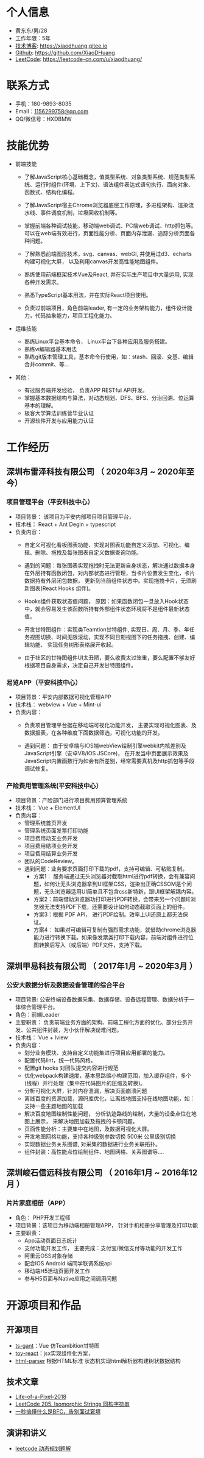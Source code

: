
# 个人信息
 - 黄东东/男/28
 - 工作年限：5年
 - [技术博客](https://xiaodhuang.gitee.io/):  https://xiaodhuang.gitee.io
 - [Github](https://github.com/XiaoDHuang): https://github.com/XiaoDHuang
- [LeetCode](https://leetcode-cn.com/u/xiaodhuang/): https://leetcode-cn.com/u/xiaodhuang/

# 联系方式
- 手机：180-9893-8035
- Email：1156299758@qq.com
- QQ/微信号：HXDBMW

# 技能优势
-  前端技能
   - 了解JavaScript核心基础概念，值类型系统、对象类型系统、规范类型系统、运行时组件(环境、上下文)、语法组件表达式语句执行、面向对象、函数式、结构化编程。
   
   - 了解JavaScript宿主Chrome浏览器底层工作原理，多进程架构、渲染流水线、事件调度机制，垃圾回收机制等。
   
   - 掌握前端各种调试技能，移动端web调试、PC端web调试、http抓包等。可以在web端有效进行，页面性能分析、页面内存泄漏、追踪分析页面各种问题。
   
   - 了解熟悉前端图形技术，svg、canvas、webGl, 并使用过d3、echarts 构建可视化大屏， 以及利用canvas开发高性能地图组件。
   
   - 熟练使用前端框架技术Vue及React, 并在实际生产项目中大量运用, 实现各种开发需求。
   
   - 熟悉TypeScript基本用法，并在实际React项目使用。
   
   - 负责过前端项目，角色前端leader, 有一定的业务架构能力，组件设计能力，代码抽象能力，项目工程化能力。
   
-  运维技能
   - 熟练Linux平台基本命令， Linux平台下各种应用及服务搭建。
   - 熟练vi编辑器基本用法
   - 熟练git版本管理工具，基本命令行使用，如：stash、回滚、变基、编辑合并commit、等...  
-  其他：
   -  有过服务端开发经验， 负责APP RESTful API开发。
   - 掌握基本数据结构与算法，对动态规划、DFS、BFS、分治回溯、位运算基本的理解。
   - 极客大学算法训练营毕业认证
   - 开源软件开发与应用能力认证  
    
# 工作经历

## 深圳布雷泽科技有限公司 （ 2020年3月 ~ 2020年至今）

### 项目管理平台（平安科技中心）
- 项目背景： 该项目为平安内部项目项目管理平台，
- 技术栈：  React + Ant Degin + typescript
- 负责内容：
    - 自定义可视化看板图表功能、实现对图表功能自定义添加、可视化、编辑、删除、拖拽及每张图表自定义数据查询功能。
    
    - 遇到的问题：每张图表实现拖拽时无法更新自身状态，解决通过数据本身在外层持有函数闭包，对内部状态进行管理，当卡片位置发生变化，卡片数据持有外层闭包数据， 更新到当前组件状态中。实现拖拽卡片，无须刷新图表(React Hooks 组件)。
    
    - Hooks组件获取状态值问题， 原因：如果函数闭包一旦放入Hook状态中，就会容易发生该函数所持有外部组件状态环境将不是组件最新状态值。
    
    - 开发甘特图组件：实现类Teamtion甘特组件,  实现日、周、月、季、年任务视图切换、时间无限滚动，实现不同日期视图下的任务拖拽、创建、编辑功能、 实现任务树形表格展开收起。
    
    - 由于社区的甘特图组件UI太丑陋，要么收费太过笨重，要么配置不够友好 根据项目自身需求，决定自己开发甘特图组件。
    
### 易览APP（平安科技中心）
- 项目背景：平安内部数据可视化管理APP
- 技术栈： webview + Vue + Mint-ui
- 负责内容：
    - 负责项目管理平台据在移动端可视化功能开发， 主要实现可视化图表、及数据报表，在各种维度下面数据筛选，可视化功能的开发。 
    
    - 遇到问题： 由于安卓端与IOS端webView绘制引擎webkit内核差别及JavaScript引擎（安卓V8/IOS JSCore)， 在开发当中页面展示效果及JavaScript内置函数行为如会有所差别，经常需要真机及http抓包等手段调试修复。

 ### 产险费用管理系统(平安科技中心）

- 项目背景：产险部门进行项目费用预算管理系统
- 技术栈： Vue + ElementUI
- 负责内容：
    - 管理系统首页开发
    - 管理系统页面发票打印功能
    -  项目费用动支业务开发
    -  项目费用结项业务开发
    -  项目费用结算业务开发
    -  团队的CodeReview。
    -  遇到问题：业务要求页面打印下载的pdf，支持可编辑、可粘贴复制。
        -  方案1： 服务端通过无头浏览器对截取html进行pdf转换，会有兼容问题，如何让无头浏览器拿到UI框架CSS，渲染出正确CSSOM是个问题，无头浏览器适用UI简单且不包含css新特新，跟UI框架解耦内容。
        -  方案2：前端借助浏览器功打印进行PDF转换，会带来另一个问题IE浏览器无法支持PDF下载，还需要设计如何动态截取页面上的组件。
        -  方案3：根据 PDF API， 进行PDF绘制。效率上UI还原上都无法保证。
        -  方案4： 如果对可编辑可复制有强烈需求功能，就借助chrome浏览器能力进行转换下载。如果像发票类打印下载内容，前端对组件进行位图转换后写入（或后端）PDF文件，支持下载。

## 深圳甲易科技有限公司 （ 2017年1月 ~ 2020年3月 ）

### 公安大数据分析及数据设备管理的综合平台 
- 项目背景: 公安终端设备数据采集、数据存储、设备远程管理、数据分析于一体综合管理平台。
- 角色：前端Leader
- 主要职责： 负责前端业务方面的架构、前端工程化方面的优化、部分业务开发、公共组件封装，为小伙伴解决疑难问题。
- 技术栈： Vue + Iview
- 负责内容：
    - 划分业务模块、支持自定义功能集进行项目应用部署的能力。
    - 配置代码lint，统一代码风格。
    - 配置git hooks 对团队提交内容进行规范
    - 优化webpack构建速度，基本思路缩小构建范围，加入缓存组件，多个(线程）并行处理（集中在代码图片的压缩及转换)。
    - 分析可视化大屏，针对内存泄漏，解决页面崩溃问题
    - 离线百度的资源加载，源码库优化，让离线地图支持在线地图功能，如：支持一些主题地图的加载
    - 解决百度地图绘制性能问题， 分析轨迹路线的绘制，大量的设备点位在地图上展示， 来解决地图加载及拖拽的卡顿问题。
    - 页面性能分析：主要集中在地图，及数据可视化大屏。
    - 开发地图网格功能，支持各种级别参数切换 500米 公里级别切换
    - 实现数据业务关系图谱,  对采集的数据进行业务关联拓扑。
    - 组件封装：高性能点位绘制组件、地图网格、关系图谱等....

## 深圳峻石信远科技有限公司 （ 2016年1月 ~ 2016年12月 ）

### 片片家庭相册（APP）
- 角色： PHP开发工程师
- 项目背景：该项目为移动端相册管理APP， 针对手机相册分享管理及打印功能
- 主要职责：
    - App活动页面日志统计
    -  支付功能开发工作， 主要完成：支付宝/微信支付等功能的开发工作
    -  阿里云OSS对象存储
    -  配合IOS Android 端同学联调系统api
    - 移动端H5活动页面开发工作
    - 参与H5页面与Native应用之间调用问题

# 开源项目和作品

## 开源项目
  - [ts-gant](http://github.com/XiaoDHuang/ts-gant)：Vue 仿Teambition甘特图
  - [toy-react](http://github.com/XiaoDHuang/toy-react)：jsx实现组件化方案，
  - [html-parser]() 根据HTML标准 状态机实现html解析器构建树状数据结构
  
## 技术文章
- [Life-of-a-Pixel-2018](https://xiaodhuang.gitee.io/2019/08/24/2019-08-24-Life-of-a-Pixel-2018/)
- [LeetCode 205. Isomorphic Strings 同构字符串](https://zhuanlan.zhihu.com/p/96893817)
- [一秒搞懂什么是BFC，告别面试窘境](https://juejin.im/post/6892166870200221703)

## 演讲和讲义
- [leetcode 动态规划题解](https://leetcode-cn.com/problems/race-car/solution/bfsji-dp-bi-jiao-hao-li-jie-de-can-kao-by-xiaodhua/) 
